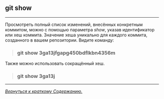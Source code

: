 ## git show

***
Просмотреть полный список изменений, внесённых конкретным коммитом, можно с помощью параметра *show*, указав идентификатор или хеш коммита. Значение хеша уникально для каждого коммита, созданного в вашем репозитории. Видите команду:

>### git show 3ga13jfgapg450bdflkbn4356m
Также можно использовать сокращённый хеш.
>### git show 3ga13j
***






[<u>*Вернуться к краткому Содержанию.*</u>](./readme.md)  
